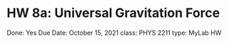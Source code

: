 # HW 8a: Universal Gravitation Force

Done: Yes
Due Date: October 15, 2021
class: PHYS 2211
type: MyLab HW